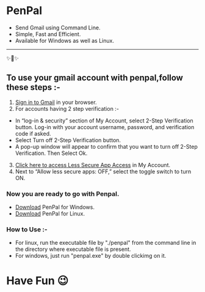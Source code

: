 PenPal
========================

* Send Gmail using Command Line.
* Simple, Fast and Efficient.
* Available for Windows as well as Linux.


---------------

✨🍰✨

## To use your gmail account with penpal,follow these steps :-

1. [Sign in to Gmail](https://www.google.com/gmail/) in your browser.
2. For accounts having 2 step verification :-
  * In “log-in & security” section of My Account, select 2-Step Verification button. Log-in with your account username, password, and verification code if asked.
  * Select Turn off 2-Step Verification button.
  * A pop-up window will appear to confirm that you want to turn off 2-Step Verification. Then Select Ok.

3. [Click here to access Less Secure App Access](https://www.google.com/settings/security/lesssecureapps) in My Account.
4. Next to “Allow less secure apps: OFF,” select the toggle switch to turn ON.

### Now you are ready to go with Penpal.
* [Download](https://github.com/Thakurjii/PenPal/raw/master/exec/penpal.exe) PenPal for Windows.
* [Download](https://github.com/Thakurjii/PenPal/raw/master/exec/penpal) PenPal for Linux.

### How to Use :-

* For linux, run the executable file by "./penpal" from the command line in the directory where executable file is present.
* For windows, just run "penpal.exe" by double clickimg on it. 



#              Have Fun       😉
